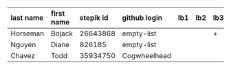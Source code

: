 | last name   | first name   | stepik id      |github login   | lb1   | lb2   | lb3   | lb4   |   ts1 | ts2   | tp   | pj   |
|:------------|:-------------|:---------------|:--------------|:------|:------|:------|:------|------:|:------|:-----|:-----|
| Horseman    | Bojack       | 26643868       |empty-list     |       |       | +     |       |     2 |       |      |      |
| Nguyen      | Diane        | 826185         |empty-list     |       |       |       |       |     5 |       |      |      |
| Chavez      | Todd         | 35934750       |Cogwheelhead   |       |       |       |       |     3 |       |      |      |

